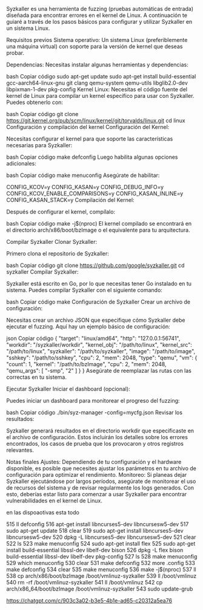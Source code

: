Syzkaller es una herramienta de fuzzing (pruebas automáticas de entrada) diseñada para encontrar errores en el kernel de Linux. A continuación te guiaré a través de los pasos básicos para configurar y utilizar Syzkaller en un sistema Linux.

Requisitos previos
Sistema operativo: Un sistema Linux (preferiblemente una máquina virtual) con soporte para la versión de kernel que deseas probar.

Dependencias: Necesitas instalar algunas herramientas y dependencias:

bash
Copiar código
sudo apt-get update
sudo apt-get install build-essential gcc-aarch64-linux-gnu git clang qemu-system qemu-utils libglib2.0-dev libpixman-1-dev pkg-config
Kernel Linux: Necesitas el código fuente del kernel de Linux para compilar un kernel específico para usar con Syzkaller. Puedes obtenerlo con:

bash
Copiar código
git clone https://git.kernel.org/pub/scm/linux/kernel/git/torvalds/linux.git
cd linux
Configuración y compilación del kernel
Configuración del Kernel:

Necesitas configurar el kernel para que soporte las características necesarias para Syzkaller:

bash
Copiar código
make defconfig
Luego habilita algunas opciones adicionales:

bash
Copiar código
make menuconfig
Asegúrate de habilitar:

CONFIG_KCOV=y
CONFIG_KASAN=y
CONFIG_DEBUG_INFO=y
CONFIG_KCOV_ENABLE_COMPARISONS=y
CONFIG_KASAN_INLINE=y
CONFIG_KASAN_STACK=y
Compilación del Kernel:

Después de configurar el kernel, compílalo:

bash
Copiar código
make -j$(nproc)
El kernel compilado se encontrará en el directorio arch/x86/boot/bzImage o el equivalente para tu arquitectura.

Compilar Syzkaller
Clonar Syzkaller:

Primero clona el repositorio de Syzkaller:

bash
Copiar código
git clone https://github.com/google/syzkaller.git
cd syzkaller
Compilar Syzkaller:

Syzkaller está escrito en Go, por lo que necesitas tener Go instalado en tu sistema. Puedes compilar Syzkaller con el siguiente comando:

bash
Copiar código
make
Configuración de Syzkaller
Crear un archivo de configuración:

Necesitas crear un archivo JSON que especifique cómo Syzkaller debe ejecutar el fuzzing. Aquí hay un ejemplo básico de configuración:

json
Copiar código
{
    "target": "linux/amd64",
    "http": "127.0.0.1:56741",
    "workdir": "/syzkaller/workdir",
    "kernel_obj": "/path/to/linux",
    "kernel_src": "/path/to/linux",
    "syzkaller": "/path/to/syzkaller",
    "image": "/path/to/image",
    "sshkey": "/path/to/sshkey",
    "cpu": 2,
    "mem": 2048,
    "type": "qemu",
    "vm": {
        "count": 1,
        "kernel": "/path/to/bzImage",
        "cpu": 2,
        "mem": 2048,
        "qemu_args": [
            "-smp", "2"
        ]
    }
}
Asegúrate de reemplazar las rutas con las correctas en tu sistema.

Ejecutar Syzkaller
Iniciar el dashboard (opcional):

Puedes iniciar un dashboard para monitorear el progreso del fuzzing:

bash
Copiar código
./bin/syz-manager -config=mycfg.json
Revisar los resultados:

Syzkaller generará resultados en el directorio workdir que especificaste en el archivo de configuración. Estos incluirán los detalles sobre los errores encontrados, los casos de prueba que los provocaron y otros registros relevantes.

Notas finales
Ajustes: Dependiendo de tu configuración y el hardware disponible, es posible que necesites ajustar los parámetros en tu archivo de configuración para optimizar el rendimiento.
Monitoreo: Si planeas dejar Syzkaller ejecutándose por largos períodos, asegúrate de monitorear el uso de recursos del sistema y de revisar regularmente los logs generados.
Con esto, deberías estar listo para comenzar a usar Syzkaller para encontrar vulnerabilidades en el kernel de Linux.



en las dispoaotivas esta todo


515  ll defconfig
  516  apt-get install libncurses5-dev libncursesw5-dev
  517  sudo apt-get update
  518  clear
  519  sudo apt-get install libncurses5-dev libncursesw5-dev
  520  dpkg -L libncurses5-dev libncursesw5-dev
  521  clear
  522  ls
  523  make menuconfig
  524  sudo apt-get install flex
  525  sudo apt-get install build-essential libssl-dev libelf-dev bison
  526  dpkg -L flex bison build-essential libssl-dev libelf-dev pkg-config
  527  ls
  528  make menuconfig
  529  which menuconfig
  530  clear
  531  make defconfig
  532  more .config
  533  make defconfig
  534  clear
  535  make menuconfig
  536  make -j$(nproc)
  537  ll
  538  cp arch/x86/boot/bzImage /boot/vmlinuz-syzkaller
  539  ll /boot/vmlinuz
  540  rm -rf /boot/vmlinuz-syzkaller
  541  ll /boot/vmlinuz
  542  cp arch/x86_64/boot/bzImage /boot/vmlinuz-syzkaller
  543  sudo update-grub



https://chatgpt.com/c/903c3a02-b3e5-4b1e-ad65-c20312a5ea76